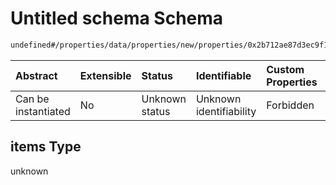 # Untitled schema Schema

```txt
undefined#/properties/data/properties/new/properties/0x2b712ae87d3ec9f15fe9313e408c0897eb4498182e14fcb4b395748cc45a2153/properties/transfers/items
```



| Abstract            | Extensible | Status         | Identifiable            | Custom Properties | Additional Properties | Access Restrictions | Defined In                                                                            |
| :------------------ | :--------- | :------------- | :---------------------- | :---------------- | :-------------------- | :------------------ | :------------------------------------------------------------------------------------ |
| Can be instantiated | No         | Unknown status | Unknown identifiability | Forbidden         | Allowed               | none                | [pool\_summary.schema.json\*](../out/pool_summary.schema.json "open original schema") |

## items Type

unknown
